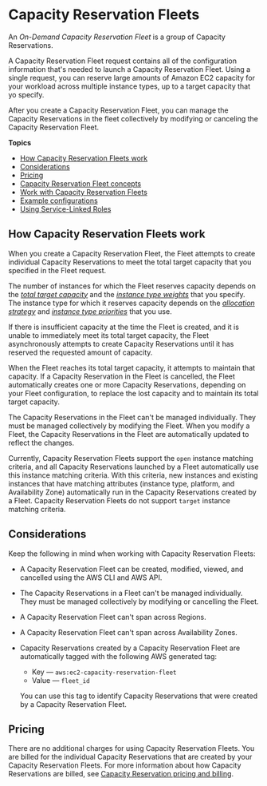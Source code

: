 # Capacity Reservation Fleets<a name="cr-fleets"></a>

An *On\-Demand Capacity Reservation Fleet* is a group of Capacity Reservations\.

A Capacity Reservation Fleet request contains all of the configuration information that's needed to launch a Capacity Reservation Fleet\. Using a single request, you can reserve large amounts of Amazon EC2 capacity for your workload across multiple instance types, up to a target capacity that yo specify\.

After you create a Capacity Reservation Fleet, you can manage the Capacity Reservations in the fleet collectively by modifying or canceling the Capacity Reservation Fleet\.

**Topics**
+ [How Capacity Reservation Fleets work](#how-it-works)
+ [Considerations](#considerations)
+ [Pricing](#pricing)
+ [Capacity Reservation Fleet concepts](crfleet-concepts.md)
+ [Work with Capacity Reservation Fleets](work-with-cr-fleets.md)
+ [Example configurations](example-configs.md)
+ [Using Service\-Linked Roles](using-service-linked-roles.md)

## How Capacity Reservation Fleets work<a name="how-it-works"></a>

When you create a Capacity Reservation Fleet, the Fleet attempts to create individual Capacity Reservations to meet the total target capacity that you specified in the Fleet request\.

The number of instances for which the Fleet reserves capacity depends on the [*total target capacity*](crfleet-concepts.md#target-capacity) and the [*instance type weights*](crfleet-concepts.md#instance-weight) that you specify\. The instance type for which it reserves capacity depends on the [*allocation strategy*](crfleet-concepts.md#allocation-strategy) and [*instance type priorities*](crfleet-concepts.md#instance-priority) that you use\.

If there is insufficient capacity at the time the Fleet is created, and it is unable to immediately meet its total target capacity, the Fleet asynchronously attempts to create Capacity Reservations until it has reserved the requested amount of capacity\.

When the Fleet reaches its total target capacity, it attempts to maintain that capacity\. If a Capacity Reservation in the Fleet is cancelled, the Fleet automatically creates one or more Capacity Reservations, depending on your Fleet configuration, to replace the lost capacity and to maintain its total target capacity\.

The Capacity Reservations in the Fleet can't be managed individually\. They must be managed collectively by modifying the Fleet\. When you modify a Fleet, the Capacity Reservations in the Fleet are automatically updated to reflect the changes\.

Currently, Capacity Reservation Fleets support the `open` instance matching criteria, and all Capacity Reservations launched by a Fleet automatically use this instance matching criteria\. With this criteria, new instances and existing instances that have matching attributes \(instance type, platform, and Availability Zone\) automatically run in the Capacity Reservations created by a Fleet\. Capacity Reservation Fleets do not support `target` instance matching criteria\.

## Considerations<a name="considerations"></a>

Keep the following in mind when working with Capacity Reservation Fleets:
+ A Capacity Reservation Fleet can be created, modified, viewed, and cancelled using the AWS CLI and AWS API\.
+ The Capacity Reservations in a Fleet can't be managed individually\. They must be managed collectively by modifying or cancelling the Fleet\.
+ A Capacity Reservation Fleet can't span across Regions\.
+ A Capacity Reservation Fleet can't span across Availability Zones\.
+ Capacity Reservations created by a Capacity Reservation Fleet are automatically tagged with the following AWS generated tag:
  + Key — `aws:ec2-capacity-reservation-fleet`
  + Value — `fleet_id`

  You can use this tag to identify Capacity Reservations that were created by a Capacity Reservation Fleet\.

## Pricing<a name="pricing"></a>

There are no additional charges for using Capacity Reservation Fleets\. You are billed for the individual Capacity Reservations that are created by your Capacity Reservation Fleets\. For more information about how Capacity Reservations are billed, see [Capacity Reservation pricing and billing](capacity-reservations-pricing-billing.md)\.